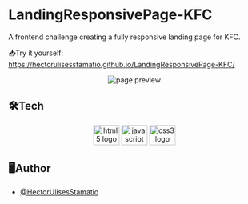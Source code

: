 # LandingResponsivePage-KFC

A frontend challenge creating a fully responsive landing page for KFC.

📥Try it yourself: https://hectorulisesstamatio.github.io/LandingResponsivePage-KFC/

<div align="center">
   <img src="https://i.postimg.cc/D08W28jK/kfc.png"  alt="page preview"  />
</div>



## 🛠Tech

<div align="center">
   <img src="https://cdn.jsdelivr.net/gh/devicons/devicon/icons/html5/html5-original.svg" height="40" width="52" alt="html5 logo"  />
  <img src="https://cdn.jsdelivr.net/gh/devicons/devicon/icons/javascript/javascript-original.svg" height="40" width="52" alt="javascript logo"  />
  <img src="https://cdn.jsdelivr.net/gh/devicons/devicon/icons/css3/css3-original.svg" height="40" width="52" alt="css3 logo"  />
</div>


## 🖥️Author

- [@HectorUlisesStamatio](https://www.github.com/HectorUlisesStamatio)

